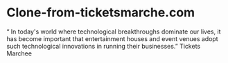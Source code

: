 # Clone-from-ticketsmarche.com
“ In today's world where technological breakthroughs dominate our lives, it has become important that entertainment houses and event venues adopt such technological innovations in running their businesses.” Tickets Marchee
